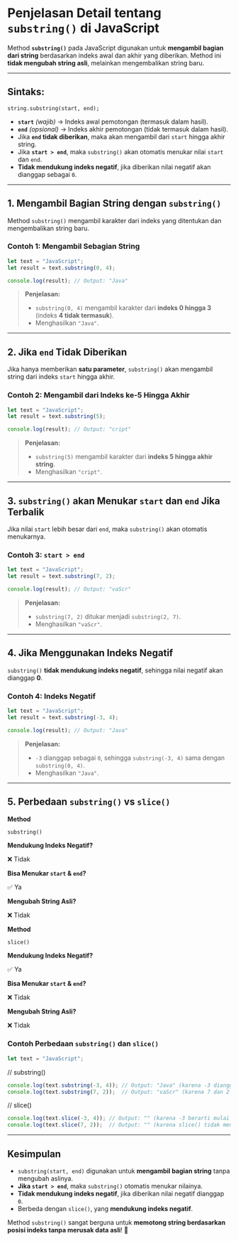 # **Penjelasan Detail tentang `substring()` di JavaScript**

Method **`substring()`** pada JavaScript digunakan untuk **mengambil bagian dari string** berdasarkan indeks awal dan akhir yang diberikan. Method ini **tidak mengubah string asli**, melainkan mengembalikan string baru.

----------

## **Sintaks:**


`string.substring(start, end);` 

-   **`start`** _(wajib)_ → Indeks awal pemotongan (termasuk dalam hasil).
-   **`end`** _(opsional)_ → Indeks akhir pemotongan (tidak termasuk dalam hasil).
-   Jika **`end` tidak diberikan**, maka akan mengambil dari `start` hingga akhir string.
-   Jika **`start > end`**, maka `substring()` akan otomatis menukar nilai `start` dan `end`.
-   **Tidak mendukung indeks negatif**, jika diberikan nilai negatif akan dianggap sebagai `0`.

----------

## **1. Mengambil Bagian String dengan `substring()`**

Method `substring()` mengambil karakter dari indeks yang ditentukan dan mengembalikan string baru.

### **Contoh 1: Mengambil Sebagian String**


```javascript
let text = "JavaScript";
let result = text.substring(0, 4);

console.log(result); // Output: "Java"
```

> **Penjelasan:**
> 
> -   `substring(0, 4)` mengambil karakter dari **indeks 0 hingga 3** (indeks **4 tidak termasuk**).
> -   Menghasilkan `"Java"`.

----------

## **2. Jika `end` Tidak Diberikan**

Jika hanya memberikan **satu parameter**, `substring()` akan mengambil string dari indeks `start` hingga akhir.

### **Contoh 2: Mengambil dari Indeks ke-5 Hingga Akhir**


```javascript
let text = "JavaScript";
let result = text.substring(5);

console.log(result); // Output: "cript"
```

> **Penjelasan:**
> 
> -   `substring(5)` mengambil karakter dari **indeks 5 hingga akhir string**.
> -   Menghasilkan `"cript"`.

----------

## **3. `substring()` akan Menukar `start` dan `end` Jika Terbalik**

Jika nilai `start` lebih besar dari `end`, maka `substring()` akan otomatis menukarnya.

### **Contoh 3: `start > end`**




```javascript
let text = "JavaScript";
let result = text.substring(7, 2);

console.log(result); // Output: "vaScr"
```

> **Penjelasan:**
> 
> -   `substring(7, 2)` ditukar menjadi `substring(2, 7)`.
> -   Menghasilkan `"vaScr"`.

----------

## **4. Jika Menggunakan Indeks Negatif**

`substring()` **tidak mendukung indeks negatif**, sehingga nilai negatif akan dianggap **0**.

### **Contoh 4: Indeks Negatif**

```javascript
let text = "JavaScript";
let result = text.substring(-3, 4);

console.log(result); // Output: "Java"
```

> **Penjelasan:**
> 
> -   `-3` dianggap sebagai `0`, sehingga `substring(-3, 4)` sama dengan `substring(0, 4)`.
> -   Menghasilkan `"Java"`.

----------

## **5. Perbedaan `substring()` vs `slice()`**



**Method**

`substring()`

**Mendukung Indeks Negatif?**

❌ Tidak

**Bisa Menukar `start` & `end`?**

✅ Ya

**Mengubah String Asli?**

❌ Tidak


**Method**

`slice()`

**Mendukung Indeks Negatif?**

✅ Ya

**Bisa Menukar `start` & `end`?**

❌ Tidak

**Mengubah String Asli?**

❌ Tidak

### **Contoh Perbedaan `substring()` dan `slice()`**


```javascript
let text = "JavaScript";
```

// substring()
```javascript
console.log(text.substring(-3, 4)); // Output: "Java" (karena -3 dianggap 0)
console.log(text.substring(7, 2));  // Output: "vaScr" (karena 7 dan 2 ditukar)
```

// slice()
```javascript
console.log(text.slice(-3, 4)); // Output: "" (karena -3 berarti mulai dari belakang)
console.log(text.slice(7, 2));  // Output: "" (karena slice() tidak menukar nilai)` 
```
----------

## **Kesimpulan**

-   `substring(start, end)` digunakan untuk **mengambil bagian string** tanpa mengubah aslinya.
-   **Jika `start > end`**, maka `substring()` otomatis menukar nilainya.
-   **Tidak mendukung indeks negatif**, jika diberikan nilai negatif dianggap `0`.
-   Berbeda dengan `slice()`, yang **mendukung indeks negatif**.

Method `substring()` sangat berguna untuk **memotong string berdasarkan posisi indeks tanpa merusak data asli**! 🚀
